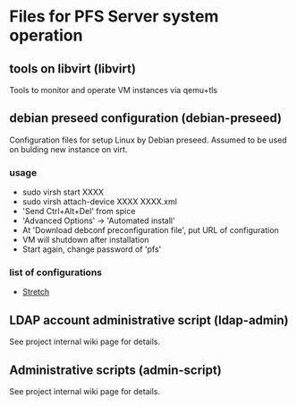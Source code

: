 # Files for PFS Server system operation

## tools on libvirt (libvirt)
Tools to monitor and operate VM instances via qemu+tls

## debian preseed configuration (debian-preseed)
Configuration files for setup Linux by Debian preseed.
Assumed to be used on bulding new instance on virt.

### usage

* sudo virsh start XXXX
* sudo virsh attach-device XXXX XXXX.xml
* 'Send Ctrl+Alt+Del' from spice
* 'Advanced Options' -> 'Automated install'
* At 'Download debconf preconfiguration file', put URL of configuration
* VM will shutdown after installation
* Start again, change password of 'pfs'

### list of configurations

* [Stretch](/debian-preseed/stretch.preseed.cfg)

## LDAP account administrative script (ldap-admin)

See project internal wiki page for details.

## Administrative scripts (admin-script)

See project internal wiki page for details.

